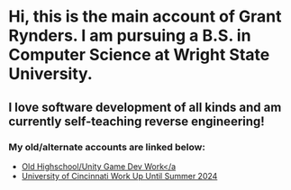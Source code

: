 # Hi, this is the main account of Grant Rynders. I am pursuing a B.S. in Computer Science at Wright State University.
## I love software development of all kinds and am currently self-teaching reverse engineering!
### My old/alternate accounts are linked below:
* <a href="https://github.com/ScarfKid188">Old Highschool/Unity Game Dev Work</a
* <a href="https://github.com/GrantRynders">University of Cincinnati Work Up Until Summer 2024</a>
